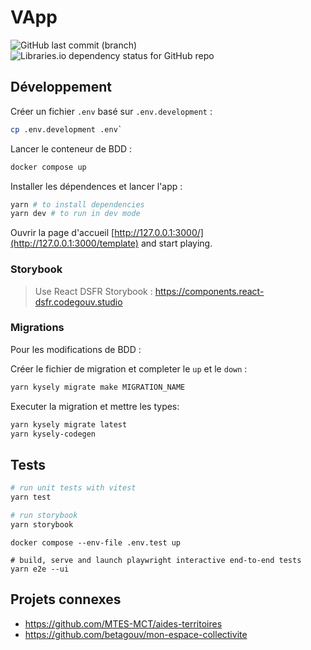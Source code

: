 # VApp

![GitHub last commit (branch)](https://img.shields.io/github/last-commit/betagouv/template/main)
![Libraries.io dependency status for GitHub repo](https://img.shields.io/librariesio/github/betagouv/template)

## Développement

Créer un fichier `.env` basé sur `.env.development` :

```sh
cp .env.development .env`
```

Lancer le conteneur de BDD :

```sh
docker compose up
```

Installer les dépendences et lancer l'app :

```sh
yarn # to install dependencies
yarn dev # to run in dev mode
```

Ouvrir la page d'accueil [http://127.0.0.1:3000/](http://127.0.0.1:3000/template) and start playing.

### Storybook

> Use React DSFR Storybook :
> https://components.react-dsfr.codegouv.studio

### Migrations

Pour les modifications de BDD :

Créer le fichier de migration et completer le `up` et le `down` :

```sh
yarn kysely migrate make MIGRATION_NAME
```

Executer la migration et mettre les types:

```sh
yarn kysely migrate latest
yarn kysely-codegen
```

## Tests

```sh
# run unit tests with vitest
yarn test
```

```sh
# run storybook
yarn storybook
```

```
docker compose --env-file .env.test up

# build, serve and launch playwright interactive end-to-end tests
yarn e2e --ui
```

## Projets connexes

- https://github.com/MTES-MCT/aides-territoires
- https://github.com/betagouv/mon-espace-collectivite

